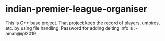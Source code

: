 # indian-premier-league-organiser
This is C++ base project. That project keep the record of players, umpires, etc. by using file handling.
Password for adding delting info is :- aman@ipl2019
